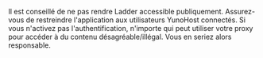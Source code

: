 Il est conseillé de ne pas rendre Ladder accessible publiquement. Assurez-vous de restreindre l'application aux utilisateurs YunoHost connectés. Si vous n'activez pas l'authentification, n'importe qui peut utiliser votre proxy pour accéder à du contenu désagréable/illégal. Vous en seriez alors responsable.